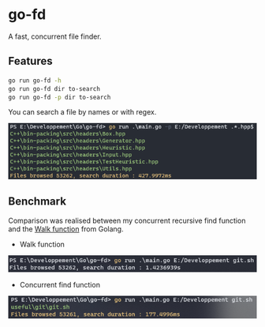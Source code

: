 # go-fd

A fast, concurrent file finder.   

## Features

```sh
go run go-fd -h
go run go-fd dir to-search
go run go-fd -p dir to-search
```

You can search a file by names or with regex.    

![alt text](assets/regex.PNG)

## Benchmark

Comparison was realised between my concurrent recursive find function and the [Walk function](https://golang.org/pkg/path/filepath/#Walk) from Golang.    

- Walk function

![alt text](assets/walk.PNG)

- Concurrent find function

![alt text](assets/concurrency.PNG)